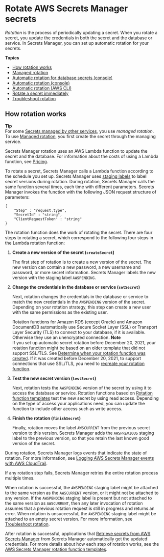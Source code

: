 # Rotate AWS Secrets Manager secrets<a name="rotating-secrets"></a>

*Rotation* is the process of periodically updating a secret\. When you rotate a secret, you update the credentials in both the secret and the database or service\. In Secrets Manager, you can set up automatic rotation for your secrets\. 

**Topics**
+ [How rotation works](#rotate-secrets_how)
+ [Managed rotation](rotate-secrets_managed.md)
+ [Automatic rotation for database secrets \(console\)](rotate-secrets_turn-on-for-db.md)
+ [Automatic rotation \(console\)](rotate-secrets_turn-on-for-other.md)
+ [Automatic rotation \(AWS CLI\)](rotate-secrets-cli.md)
+ [Rotate a secret immediately](rotate-secrets_now.md)
+ [Troubleshoot rotation](troubleshoot_rotation.md)

## How rotation works<a name="rotate-secrets_how"></a>

**Tip**  
For some [Secrets managed by other services](service-linked-secrets.md), you use *managed rotation*\. To use [Managed rotation](rotate-secrets_managed.md), you first create the secret through the managing service\.

Secrets Manager rotation uses an AWS Lambda function to update the secret and the database\. For information about the costs of using a Lambda function, see [Pricing](intro.md#asm_pricing)\.

To rotate a secret, Secrets Manager calls a Lambda function according to the schedule you set up\. Secrets Manager uses [staging labels](https://docs.aws.amazon.com/secretsmanager/latest/userguide/getting-started.html#term_version) to label secret versions during rotation\. During rotation, Secrets Manager calls the same function several times, each time with different parameters\. Secrets Manager invokes the function with the following JSON request structure of parameters: 

```
{
    "Step" : "request.type",
    "SecretId" : "string",
    "ClientRequestToken" : "string"
}
```

The rotation function does the work of rotating the secret\. There are four steps to rotating a secret, which correspond to the following four steps in the Lambda rotation function:

1. **Create a new version of the secret \(`createSecret`\)**

   The first step of rotation is to create a new version of the secret\. The new version can contain a new password, a new username and password, or more secret information\. Secrets Manager labels the new version with the staging label `AWSPENDING`\.

1. **Change the credentials in the database or service \(`setSecret`\)**

   Next, rotation changes the credentials in the database or service to match the new credentials in the `AWSPENDING` version of the secret\. Depending on your rotation strategy, this step can create a new user with the same permissions as the existing user\. 

   Rotation functions for Amazon RDS \(except Oracle\) and Amazon DocumentDB automatically use Secure Socket Layer \(SSL\) or Transport Layer Security \(TLS\) to connect to your database, if it is available\. Otherwise they use an unencrypted connection\.
**Note**  
If you set up automatic secret rotation before December 20, 2021, your rotation function might be based on an older template that did not support SSL/TLS\. See [Determine when your rotation function was created](troubleshoot_rotation.md#rotation-function-created-date)\. If it was created before December 20, 2021, to support connections that use SSL/TLS, you need to [recreate your rotation function](rotate-secrets_turn-on-for-db.md)\.

1. **Test the new secret version \(`testSecret`\)**

   Next, rotation tests the `AWSPENDING` version of the secret by using it to access the database or service\. Rotation functions based on [Rotation function templates](reference_available-rotation-templates.md) test the new secret by using read access\. Depending on the type of access your applications need, you can update the function to include other access such as write access\.

1. **Finish the rotation \(`finishSecret`\)**

   Finally, rotation moves the label `AWSCURRENT` from the previous secret version to this version\. Secrets Manager adds the `AWSPREVIOUS` staging label to the previous version, so that you retain the last known good version of the secret\. 

During rotation, Secrets Manager logs events that indicate the state of rotation\. For more information, see [Logging AWS Secrets Manager events with AWS CloudTrail](retrieve-ct-entries.md)\.

If any rotation step fails, Secrets Manager retries the entire rotation process multiple times\.

When rotation is successful, the `AWSPENDING` staging label might be attached to the same version as the `AWSCURRENT` version, or it might not be attached to any version\. If the `AWSPENDING` staging label is present but not attached to the same version as `AWSCURRENT`, then any later invocation of rotation assumes that a previous rotation request is still in progress and returns an error\. When rotation is unsuccessful, the `AWSPENDING` staging label might be attached to an empty secret version\. For more information, see [Troubleshoot rotation](troubleshoot_rotation.md)\.

After rotation is successful, applications that [Retrieve secrets from AWS Secrets Manager](retrieving-secrets.md) from Secrets Manager automatically get the updated credentials\. For more details about how each step of rotation works, see the [AWS Secrets Manager rotation function templates](reference_available-rotation-templates.md)\.